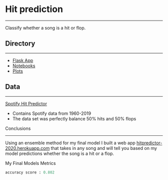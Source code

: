 # Hit prediction
----
Classify whether a song is a hit or flop.


## Directory
_____
* [Flask App](https://github.com/SibongileT/song_classification/tree/main/Flask_App)
* [Notebooks](https://github.com/SibongileT/song_classification/tree/main/notebooks)
* [Plots](https://github.com/SibongileT/song_classification/tree/main/plots)

## Data
____
[Spotify Hit Predictor](https://www.kaggle.com/theoverman/the-spotify-hit-predictor-dataset)
* Contains Spotify data from 1960-2019
* The data set was perfectly balance 50% hits and 50% flops

Conclusions
___

Using an ensemble method for my final model I built a web app [hitpredictor-2020.herokuapp.com](https://hitpredictor-2020.herokuapp.com/) that takes in any song and will tell you based on my model predictions whether the song is a hit or a flop.

My Final Models Metrics
```python
accuracy score : 0.802
```
